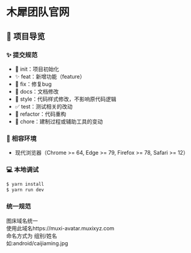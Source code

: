 # 木犀团队官网
## 🔖 项目导览

### ✨ 提交规范

- 🎉 init：项目初始化
- ✨ feat：新增功能（feature）
- 🐞 fix：修复bug
- 📃 docs：文档修改
- 🌈 style：代码样式修改，不影响原代码逻辑
- ✅ test：测试相关的改动
- 🔨 refactor：代码重构
- 🔧 chore：建制过程或辅助工具的变动
### 🎯 相容环境

- 现代浏览器（Chrome >= 64, Edge >= 79, Firefox >= 78, Safari >= 12）

### 💻 本地调试

```bash
$ yarn install 
$ yarn run dev
```
### 统一规范
图床域名统一
<br/>
使用此域名https://muxi-avatar.muxixyz.com
<br/>
命名方式为 组别/姓名
<br/>
如:android/caijiaming.jpg



